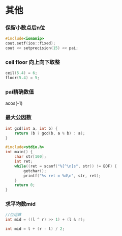 # 其他

### 保留小数点后n位

```cpp
#include<iomanip>
cout.setf(ios::fixed);
cout << setprecision(15) << pai;
```

### ceil floor 向上向下取整

```cpp
ceil(5.4) = 6;
floor(5.4) = 5;
```

### pai精确数值

acos(-1)

### 最大公因数

```cpp
int gcd(int a, int b) {
    return (b ? gcd(b, a % b) : a);
}
```

```cpp
#include<stdio.h>
int main() {
	char str[100];
	int ret;
	while((ret = scanf("%[^\n]s", str)) != EOF) {
		getchar();
		printf("%s ret = %d\n", str, ret);
	}
	return 0;
}

```



### 求平均数mid

```c
//位运算
int mid = ((l ^ r) >> 1) + (l & r);

int mid = l + (r - l) / 2;
```


